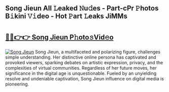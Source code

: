 ## Song Jieun All 𝙻eaked 𝙽u𝚍es - Part-cPr 𝙿hotos B𝚒kini 𝚅𝚒deo - Hot 𝙿art 𝙻eaks JiMMs

# <h2><a href="http://ld0mof.urlbe.top/?page=Song+Jieun">🔗🔗👉👉 Song Jieun P𝚑oto𝚜Vid𝚎o</a></h2>

[![Song Jieun](https://i.imgur.com/eBuTRDB.gif)](http://ld0mof.urlbe.top/?page=Song+Jieun)
Song Jieun, a multifaceted and polarizing figure, challenges simple understanding. Her distinctive online persona has captivated and provoked viewers, sparking debates on artistic expression, privacy, and the complexities of virtual communities. Regardless of her future moves, her significance in the digital age is unquestionable. Fueled by an unyielding resolve and undeniable captivation, Song Jieun influence on digital media is pioneering.
